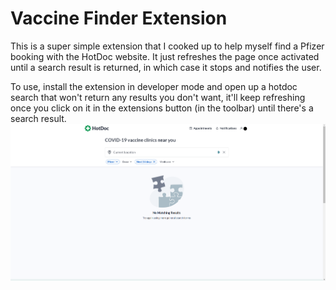 # Vaccine Finder Extension
This is a super simple extension that I cooked up to help myself find a Pfizer booking with the HotDoc website.
It just refreshes the page once activated until a search result is returned, in which case it stops and notifies the user.

To use, install the extension in developer mode and open up a hotdoc search that won't return any results you don't want, it'll keep refreshing once you click on it in the extensions button (in the toolbar) until there's a search result.
![HotDoc Screenshot](hotdocScreenshot.png)
